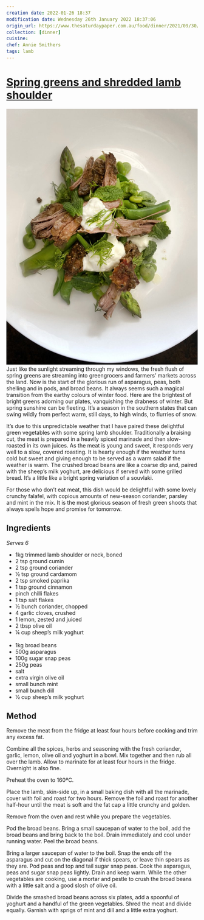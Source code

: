 ```yaml
---
creation date: 2022-01-26 18:37
modification date: Wednesday 26th January 2022 18:37:06
origin_url: https://www.thesaturdaypaper.com.au/food/dinner/2021/09/30/spring-greens-and-shredded-lamb-shoulder/163188720012474
collection: [dinner]
cuisine:
chef: Annie Smithers
tags: lamb
---
```

# [Spring greens and shredded lamb shoulder](https://www.thesaturdaypaper.com.au/food/dinner/2021/09/30/spring-greens-and-shredded-lamb-shoulder/163188720012474)
![Spring greens and shredded lamb shoulder](assets/f2ac6e726d916c3604bbf83dd1c1dd8d.jpg)
Just like the sunlight streaming through my windows, the fresh flush of spring greens are streaming into greengrocers and farmers’ markets across the land. Now is the start of the glorious run of asparagus, peas, both shelling and in pods, and broad beans. It always seems such a magical transition from the earthy colours of winter food. Here are the brightest of bright greens adorning our plates, vanquishing the drabness of winter. But spring sunshine can be fleeting. It’s a season in the southern states that can swing wildly from perfect warm, still days, to high winds, to flurries of snow.

It’s due to this unpredictable weather that I have paired these delightful green vegetables with some spring lamb shoulder. Traditionally a braising cut, the meat is prepared in a heavily spiced marinade and then slow-roasted in its own juices. As the meat is young and sweet, it responds very well to a slow, covered roasting. It is hearty enough if the weather turns cold but sweet and giving enough to be served as a warm salad if the weather is warm. The crushed broad beans are like a coarse dip and, paired with the sheep’s milk yoghurt, are delicious if served with some grilled bread. It’s a little like a bright spring variation of a souvlaki.

For those who don’t eat meat, this dish would be delightful with some lovely crunchy falafel, with copious amounts of new-season coriander, parsley and mint in the mix. It is the most glorious season of fresh green shoots that always spells hope and promise for tomorrow.

## Ingredients

_Serves 6_

-   1kg trimmed lamb shoulder or neck, boned
-   2 tsp ground cumin
-   2 tsp ground coriander
-   ½ tsp ground cardamom
-   2 tsp smoked paprika
-   1 tsp ground cinnamon
-   pinch chilli flakes
-   1 tsp salt flakes
-   ½ bunch coriander, chopped
-   4 garlic cloves, crushed
-   1 lemon, zested and juiced
-   2 tbsp olive oil
-   ¼ cup sheep’s milk yoghurt  
     
-   1kg broad beans
-   500g asparagus
-   100g sugar snap peas
-   250g peas
-   salt
-   extra virgin olive oil
-   small bunch mint
-   small bunch dill
-   ½ cup sheep’s milk yoghurt

## Method
Remove the meat from the fridge at least four hours before cooking and trim any excess fat.

Combine all the spices, herbs and seasoning with the fresh coriander, garlic, lemon, olive oil and yoghurt in a bowl. Mix together and then rub all over the lamb. Allow to marinate for at least four hours in the fridge. Overnight is also fine.

Preheat the oven to 160ºC.

Place the lamb, skin-side up, in a small baking dish with all the marinade, cover with foil and roast for two hours. Remove the foil and roast for another half-hour until the meat is soft and the fat cap a little crunchy and golden.

Remove from the oven and rest while you prepare the vegetables.

Pod the broad beans. Bring a small saucepan of water to the boil, add the broad beans and bring back to the boil. Drain immediately and cool under running water. Peel the broad beans.

Bring a larger saucepan of water to the boil. Snap the ends off the asparagus and cut on the diagonal if thick spears, or leave thin spears as they are. Pod peas and top and tail sugar snap peas. Cook the asparagus, peas and sugar snap peas lightly. Drain and keep warm. While the other vegetables are cooking, use a mortar and pestle to crush the broad beans with a little salt and a good slosh of olive oil.

Divide the smashed broad beans across six plates, add a spoonful of yoghurt and a handful of the green vegetables. Shred the meat and divide equally. Garnish with sprigs of mint and dill and a little extra yoghurt.